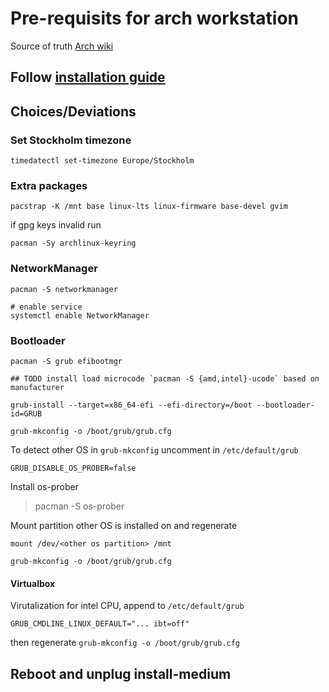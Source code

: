 # Pre-requisits for arch workstation
Source of truth
[Arch wiki](https://wiki.archlinux.org/)

## Follow [installation guide](https://wiki.archlinux.org/title/Installation_guide)
## Choices/Deviations

### Set Stockholm timezone
```shell
timedatectl set-timezone Europe/Stockholm
```

### Extra packages
```shell
pacstrap -K /mnt base linux-lts linux-firmware base-devel gvim
```
if gpg keys invalid run
```shell
pacman -Sy archlinux-keyring
```

### NetworkManager
```shell
pacman -S networkmanager

# enable service
systemctl enable NetworkManager
```

### Bootloader
```shell
pacman -S grub efibootmgr

## TODO install load microcode `pacman -S {amd,intel}-ucode` based on manufacturer

grub-install --target=x86_64-efi --efi-directory=/boot --bootloader-id=GRUB

grub-mkconfig -o /boot/grub/grub.cfg
```

To detect other OS in `grub-mkconfig` uncomment in `/etc/default/grub`

```shell
GRUB_DISABLE_OS_PROBER=false
```
Install os-prober
> pacman -S os-prober

Mount partition other OS is installed on and regenerate
```shell
mount /dev/<other os partition> /mnt

grub-mkconfig -o /boot/grub/grub.cfg

```

#### Virtualbox
Virutalization for intel CPU, append to `/etc/default/grub`

`GRUB_CMDLINE_LINUX_DEFAULT="... ibt=off"`

then regenerate `grub-mkconfig -o /boot/grub/grub.cfg`

## Reboot and unplug install-medium
